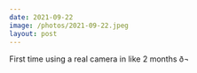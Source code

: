 ```yaml
---
date: 2021-09-22
image: /photos/2021-09-22.jpeg
layout: post
---
```


First time using a real camera in like 2 months ð¬
